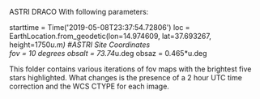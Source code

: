 ASTRI DRACO With following parameters:

starttime = Time('2019-05-08T23:37:54.72806')
loc = EarthLocation.from_geodetic(lon=14.974609, lat=37.693267, height=1750*u.m) #ASTRI Site Coordinates                                                                                                   
fov = 10 degrees
obsalt = 73.74*u.deg
obsaz = 0.465*u.deg

This folder contains various iterations of fov maps with the brightest five stars highlighted. What changes is the presence of a 2 hour UTC time correction and the WCS CTYPE for each image.